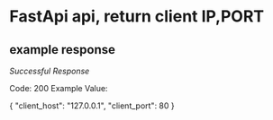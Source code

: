 # FastApi api, return client IP,PORT

## example response

_Successful Response_

Code:	200	
Example Value:

{
  "client_host": "127.0.0.1",
  "client_port": 80
}